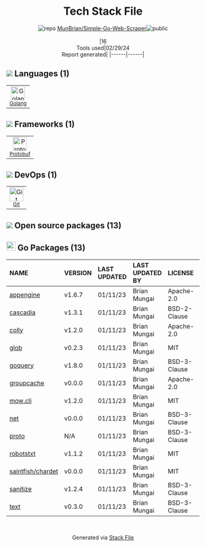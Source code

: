 <!--
&lt;--- Readme.md Snippet without images Start ---&gt;
## Tech Stack
MunBrian/Simple-Go-Web-Scraper is built on the following main stack:

- [Golang](http://golang.org/) – Languages
- [Protobuf](https://developers.google.com/protocol-buffers/) – Serialization Frameworks

Full tech stack [here](/techstack.md)

&lt;--- Readme.md Snippet without images End ---&gt;

&lt;--- Readme.md Snippet with images Start ---&gt;
## Tech Stack
MunBrian/Simple-Go-Web-Scraper is built on the following main stack:

- <img width='25' height='25' src='https://img.stackshare.io/service/1005/O6AczwfV_400x400.png' alt='Golang'/> [Golang](http://golang.org/) – Languages
- <img width='25' height='25' src='https://img.stackshare.io/service/4393/ma2jqJKH_400x400.png' alt='Protobuf'/> [Protobuf](https://developers.google.com/protocol-buffers/) – Serialization Frameworks

Full tech stack [here](/techstack.md)

&lt;--- Readme.md Snippet with images End ---&gt;
-->
<div align="center">

# Tech Stack File
![](https://img.stackshare.io/repo.svg "repo") [MunBrian/Simple-Go-Web-Scraper](https://github.com/MunBrian/Simple-Go-Web-Scraper)![](https://img.stackshare.io/public_badge.svg "public")
<br/><br/>
|16<br/>Tools used|02/29/24 <br/>Report generated|
|------|------|
</div>

## <img src='https://img.stackshare.io/languages.svg'/> Languages (1)
<table><tr>
  <td align='center'>
  <img width='36' height='36' src='https://img.stackshare.io/service/1005/O6AczwfV_400x400.png' alt='Golang'>
  <br>
  <sub><a href="http://golang.org/">Golang</a></sub>
  <br>
  <sub></sub>
</td>

</tr>
</table>

## <img src='https://img.stackshare.io/frameworks.svg'/> Frameworks (1)
<table><tr>
  <td align='center'>
  <img width='36' height='36' src='https://img.stackshare.io/service/4393/ma2jqJKH_400x400.png' alt='Protobuf'>
  <br>
  <sub><a href="https://developers.google.com/protocol-buffers/">Protobuf</a></sub>
  <br>
  <sub></sub>
</td>

</tr>
</table>

## <img src='https://img.stackshare.io/devops.svg'/> DevOps (1)
<table><tr>
  <td align='center'>
  <img width='36' height='36' src='https://img.stackshare.io/service/1046/git.png' alt='Git'>
  <br>
  <sub><a href="http://git-scm.com/">Git</a></sub>
  <br>
  <sub></sub>
</td>

</tr>
</table>


## <img src='https://img.stackshare.io/group.svg' /> Open source packages (13)</h2>

## <img width='24' height='24' src='https://img.stackshare.io/service/21112/default_1346bbda8fe03e4dce5601323a3ca47a10c1ae36.png'/> Go Packages (13)

|NAME|VERSION|LAST UPDATED|LAST UPDATED BY|LICENSE|VULNERABILITIES|
|:------|:------|:------|:------|:------|:------|
|[appengine](https://pkg.go.dev/google.golang.org/appengine)|v1.6.7|01/11/23|Brian Mungai |Apache-2.0|N/A|
|[cascadia](https://pkg.go.dev/github.com/andybalholm/cascadia)|v1.3.1|01/11/23|Brian Mungai |BSD-2-Clause|N/A|
|[colly](https://pkg.go.dev/github.com/gocolly/colly)|v1.2.0|01/11/23|Brian Mungai |Apache-2.0|N/A|
|[glob](https://pkg.go.dev/github.com/gobwas/glob)|v0.2.3|01/11/23|Brian Mungai |MIT|N/A|
|[goquery](https://pkg.go.dev/github.com/PuerkitoBio/goquery)|v1.8.0|01/11/23|Brian Mungai |BSD-3-Clause|N/A|
|[groupcache](https://pkg.go.dev/github.com/golang/groupcache)|v0.0.0|01/11/23|Brian Mungai |Apache-2.0|N/A|
|[mow.cli](https://pkg.go.dev/github.com/jawher/mow.cli)|v1.2.0|01/11/23|Brian Mungai |MIT|N/A|
|[net](https://pkg.go.dev/golang.org/x/net)|v0.0.0|01/11/23|Brian Mungai |BSD-3-Clause|N/A|
|[proto](https://pkg.go.dev/github.com/golang/protobuf/proto)|N/A|01/11/23|Brian Mungai |BSD-3-Clause|N/A|
|[robotstxt](https://pkg.go.dev/github.com/temoto/robotstxt)|v1.1.2|01/11/23|Brian Mungai |MIT|N/A|
|[saintfish/chardet](https://pkg.go.dev/github.com/saintfish/chardet)|v0.0.0|01/11/23|Brian Mungai |MIT|N/A|
|[sanitize](https://pkg.go.dev/github.com/kennygrant/sanitize)|v1.2.4|01/11/23|Brian Mungai |BSD-3-Clause|N/A|
|[text](https://pkg.go.dev/golang.org/x/text)|v0.3.0|01/11/23|Brian Mungai |BSD-3-Clause|N/A|

<br/>
<div align='center'>

Generated via [Stack File](https://github.com/marketplace/stack-file)
